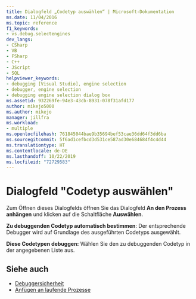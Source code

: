 ```yaml
---
title: Dialogfeld „Codetyp auswählen“ | Microsoft-Dokumentation
ms.date: 11/04/2016
ms.topic: reference
f1_keywords:
- vs.debug.selectengines
dev_langs:
- CSharp
- VB
- FSharp
- C++
- JScript
- SQL
helpviewer_keywords:
- debugging [Visual Studio], engine selection
- debugger, engine selection
- debugging engine selection dialog box
ms.assetid: 932269fe-94e3-43cb-8931-078f31afd177
author: mikejo5000
ms.author: mikejo
manager: jillfra
ms.workload:
- multiple
ms.openlocfilehash: 761845044bae9b35694bef53cae36dd64f3dd6ba
ms.sourcegitcommit: 5f6ad1cefbcd3d531ce587ad30e684684f4c4d44
ms.translationtype: HT
ms.contentlocale: de-DE
ms.lasthandoff: 10/22/2019
ms.locfileid: "72729583"
---
```

# <a name="select-code-type-dialog-box"></a>Dialogfeld "Codetyp auswählen"
Zum Öffnen dieses Dialogfelds öffnen Sie das Dialogfeld **An den Prozess anhängen** und klicken auf die Schaltfläche **Auswählen**.

 **Zu debuggenden Codetyp automatisch bestimmen**: Der entsprechende Debugger wird auf Grundlage des ausgeführten Codetyps ausgewählt.

 **Diese Codetypen debuggen:** Wählen Sie den zu debuggenden Codetyp in der angegebenen Liste aus.

## <a name="see-also"></a>Siehe auch
- [Debuggersicherheit](../debugger/debugger-security.md)
- [Anfügen an laufende Prozesse](../debugger/attach-to-running-processes-with-the-visual-studio-debugger.md)